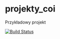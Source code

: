 # projekty_coi

Przykładowy projekt

[![Build Status](https://travis-ci.org/lekocoi1227/projekty_coi.svg?branch=master)](https://travis-ci.org/lekocoi1227/projekty_coi)

